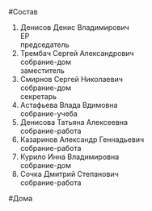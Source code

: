 #Состав  
1. Денисов Денис Владимирович  
    ЕР  
    председатель  
2. Трембач Сергей Александрович  
    собрание-дом  
    заместитель  
3. Смирнов Сергей Николаевич  
    собрание-дом  
    секретарь  
4. Астафьева Влада Вдимовна  
    собрание-учеба  
5. Денисова Татьяна Алексеевна  
    собрание-работа  
6. Казаринов Александр Геннадьевич  
    собрание-работа  
7. Курило Инна Владимировна  
    собрание-дом  
8. Сочка Дмитрий Степанович  
    собрание-работа  
  
#Дома  
  
